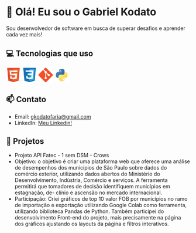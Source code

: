 # 👋 Olá! Eu sou o Gabriel Kodato
Sou desenvolvedor de software em busca de superar desafios e aprender cada vez mais!

## 💻 Tecnologias que uso
<div>
   <img src="https://github.com/devicons/devicon/blob/master/icons/html5/html5-original.svg" width='40' height='40'/>
  <img src="https://github.com/devicons/devicon/blob/master/icons/css3/css3-original.svg" width='40' height='40'/>
  <img src="https://github.com/devicons/devicon/blob/master/icons/git/git-original.svg" width='40' height='40'/>
  <img src="https://github.com/devicons/devicon/blob/master/icons/python/python-original.svg" width='40' height='40'/>
</div>
   
 
## 📫 Contato
- Email: gkodatofaria@gmail.com
- LinkedIn: [Meu Linkedin!](https://www.linkedin.com/in/gabriel-kodato-b745742b8/)

## 🚀 Projetos
- Projeto API Fatec - 1 sem DSM - Crows
- Objetivo:  o objetivo é criar uma plataforma web que oferece uma análise de desempenhos
dos municípios de São Paulo sobre dados do comércio exterior, utilizando dados abertos do
Ministério do Desenvolvimento, Indústria, Comércio e serviços.
A ferramenta permitirá que tomadores de decisão identifiquem municípios em estagnação, de-
clínio e ascensão no mercado internacional.
- Participação: Criei gráficos de top 10 valor FOB por municípios no ramo de importação e
exportação utilizando Google Colab como ferramenta, utilizando biblioteca Pandas de Python.
Também participei do desenvolvimento Front-end do projeto, mais precisamente na página dos
gráficos ajustando os layouts da página e filtros interativos.


